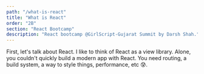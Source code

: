 ```yaml
---
path: "/what-is-react"
title: "What is React"
order: "2B"
section: "React Bootcamp"
description: "React bootcamp @GirlScript-Gujarat Summit by Darsh Shah."
---
```


First, let's talk about React. I like to think of React as a view library. Alone, you couldn't quickly build a modern app with React. You need routing, a build system, a way to style things, performance, etc 😰.
